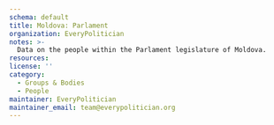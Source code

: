 ```yaml
---
schema: default
title: Moldova: Parlament
organization: EveryPolitician
notes: >-
  Data on the people within the Parlament legislature of Moldova.
resources:
license: ''
category:
  - Groups & Bodies
  - People
maintainer: EveryPolitician
maintainer_email: team@everypolitician.org
---
```


